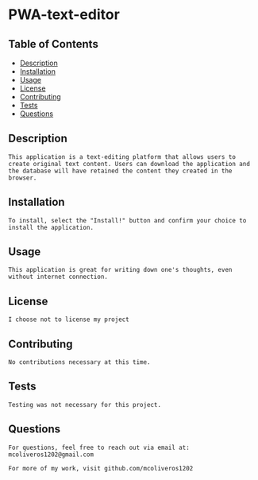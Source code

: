 # PWA-text-editor
## Table of Contents
  - [Description](#description)
  - [Installation](#installation)
  - [Usage](#usage)
  - [License](#license)
  - [Contributing](#how-to-contribute)
  - [Tests](#testing)
  - [Questions](#questions)

  ## Description
    This application is a text-editing platform that allows users to create original text content. Users can download the application and the database will have retained the content they created in the browser.

  ## Installation
    To install, select the "Install!" button and confirm your choice to install the application.

  ## Usage
    This application is great for writing down one's thoughts, even without internet connection.

  ## License
    I choose not to license my project 
    
  ## Contributing
    No contributions necessary at this time.

  ## Tests
    Testing was not necessary for this project.

  ## Questions
    For questions, feel free to reach out via email at:
    mcoliveros1202@gmail.com

    For more of my work, visit github.com/mcoliveros1202